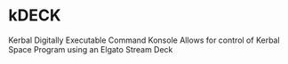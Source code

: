 # kDECK
Kerbal Digitally Executable Command Konsole
Allows for control of Kerbal Space Program using an Elgato Stream Deck
